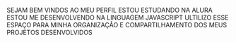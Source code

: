 SEJAM BEM VINDOS AO MEU PERFIL
ESTOU ESTUDANDO NA ALURA
ESTOU ME DESENVOLVENDO NA LINGUAGEM JAVASCRIPT
ULTILIZO ESSE ESPAÇO PARA MINHA ORGANIZAÇÂO E COMPARTILHAMENTO DOS MEUS PROJETOS DESENVOLVIDOS
